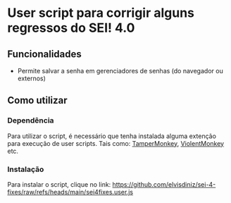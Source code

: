 # User script para corrigir alguns regressos do SEI! 4.0

## Funcionalidades

* Permite salvar a senha em gerenciadores de senhas (do navegador ou externos)

## Como utilizar

### Dependência
Para utilizar o script, é necessário que tenha instalada alguma extenção para execução de user scripts. Tais como: [TamperMonkey](https://www.tampermonkey.net), [ViolentMonkey](https://violentmonkey.github.io) etc.

### Instalação
Para instalar o script, clique no link: <https://github.com/elvisdiniz/sei-4-fixes/raw/refs/heads/main/sei4fixes.user.js>

